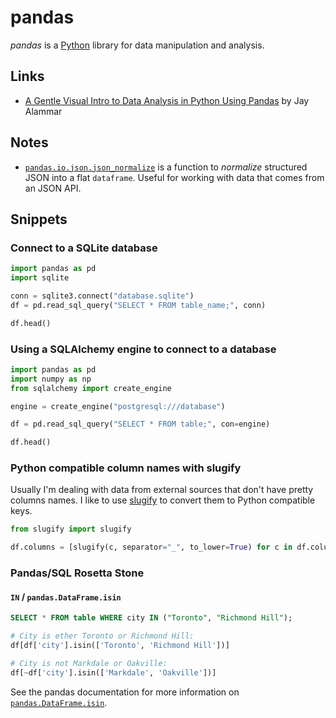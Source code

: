 # pandas

<dfn>pandas</dfn> is a [Python](README.md) library for data manipulation and analysis.

## Links

*   [A Gentle Visual Intro to Data Analysis in Python Using Pandas](https://jalammar.github.io/gentle-visual-intro-to-data-analysis-python-pandas/) by Jay Alammar

## Notes

-   [`pandas.io.json.json_normalize`](https://pandas.pydata.org/pandas-docs/stable/generated/pandas.io.json.json_normalize.html) is a function to _normalize_ structured JSON into a flat `dataframe`. Useful for working with data that comes from an JSON API.

## Snippets

### Connect to a SQLite database

```python
import pandas as pd
import sqlite

conn = sqlite3.connect("database.sqlite")
df = pd.read_sql_query("SELECT * FROM table_name;", conn)

df.head()
```

### Using a SQLAlchemy engine to connect to a database

```python
import pandas as pd
import numpy as np
from sqlalchemy import create_engine

engine = create_engine("postgresql:///database")

df = pd.read_sql_query("SELECT * FROM table;", con=engine)

df.head()
```

### Python compatible column names with slugify

Usually I'm dealing with data from external sources that don't have pretty columns names. I like to use [slugify](https://pypi.python.org/pypi/awesome-slugify) to convert them to Python compatible keys.

```python
from slugify import slugify

df.columns = [slugify(c, separator="_", to_lower=True) for c in df.columns]
```

### Pandas/SQL Rosetta Stone

#### `IN` / `pandas.DataFrame.isin`

```sql
SELECT * FROM table WHERE city IN ("Toronto", "Richmond Hill");
```

```python
# City is ether Toronto or Richmond Hill:
df[df['city'].isin(['Toronto', 'Richmond Hill'])]

# City is not Markdale or Oakville:
df[~df['city'].isin(['Markdale', 'Oakville'])]
```

See the pandas documentation for more information on [`pandas.DataFrame.isin`](https://pandas.pydata.org/pandas-docs/stable/generated/pandas.DataFrame.isin.html).

